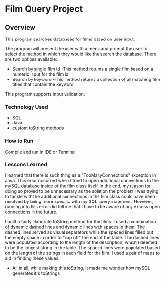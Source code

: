 # Film Query Project

## Overview
This program searches databases for films based on user input.

The program will present the user with a menu and prompt the user to select the method in which they would like the search the database.
There are two options available:
* Search by single film id
    -This method returns a single film based on a numeric input for the film id
* Search by keyword
    -This method returns a collection of all matching film titles that contain the keyword

This program supports input validation.

### Technology Used
* SQL
* Java
* custom toString methods


### How to Run
Compile and run in IDE or Terminal

### Lessons Learned
I learned that there is such thing as a "TooManyConnections" exception in Java.
This error occurred when I tried to open additional connections to the mySQL database inside of the film class itself.
In the end, my reason for doing so proved to be unnecessary as the solution the problem I was trying to tackle with the
additional connections in the film class could have been resolved by being more specific with my SQL query statement.
However, running into this error did tell me that I have to be aware of any excess open connections in the future.

I built a fairly elaborate toString method for the films. I used a combination of dynamic dashed lines and dynamic lines with spaces in them. The dashed lines served as visual separators while the spaced lines filled out the empty space in order to "cap off" the end of the table.
The dashed lines were populated according to the length of the description, which I deemed to be the longest string in the table.
The spaced lines were populated based on the length of the strings in each field for the film. I used a pair of maps to aid in finding these values.
* All in all, while making this toString, it made me wonder how mySQL generates it's toStrings

